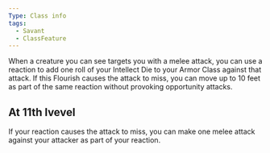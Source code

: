 ```yaml
---
Type: Class info
tags:
  - Savant
  - ClassFeature
---
```

When a creature you can see targets you with a melee attack, you can use a reaction to add one roll of your Intellect Die to your Armor Class against that attack. If this Flourish causes the attack to miss, you can move up to 10 feet as part of the same reaction without provoking opportunity attacks.

## At 11th lvevel
If your reaction causes the attack to miss, you can make one melee attack against your attacker as part of your reaction.
